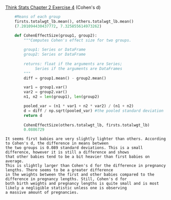 [Think Stats Chapter 2 Exercise 4](http://greenteapress.com/thinkstats2/html/thinkstats2003.html#toc24) (Cohen's d)

> > 
```python
    #Means of each group 
    firsts.totalwgt_lb.mean(), others.totalwgt_lb.mean()
    (7.201094430437772, 7.325855614973262)

    def CohenEffectSize(group1, group2):
        """Computes Cohen's effect size for two groups.
    
        group1: Series or DataFrame
        group2: Series or DataFrame
    
        returns: float if the arguments are Series;
             Series if the arguments are DataFrames
        """
        diff = group1.mean() - group2.mean()

        var1 = group1.var()
        var2 = group2.var()
        n1, n2 = len(group1), len(group2)

        pooled_var = (n1 * var1 + n2 * var2) / (n1 + n2)
        d = diff / np.sqrt(pooled_var) #the pooled standard deviation 
        return d
    
        CohenEffectSize(others.totalwgt_lb, firsts.totalwgt_lb)
        0.0886729
```
        
    
    
    It seems first babies are very slightly lighter than others. According to Cohen's d, the difference in means between 
    the two groups is 0.089 standard deviations. This is a small difference, however it is still a difference and shows 
    that other babies tend to be a bit heavier than first babies on average. 
    This is slightly larger than Cohen's d for the difference in pregnancy lengths. There seems to be a greater difference 
    in the weights between the first and other babies compared to the difference in pregnancy lengths. Still, Cohen's d for 
    both birth weights and pregnancy lengths is quite small and is most likely a negligible statistic unless one is observing 
    a massive amount of pregnancies. 

